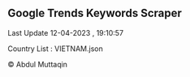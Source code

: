 

## Google Trends Keywords Scraper 
 
Last Update 12-04-2023 , 19:10:57

Country List :
VIETNAM.json



© Abdul Muttaqin 
